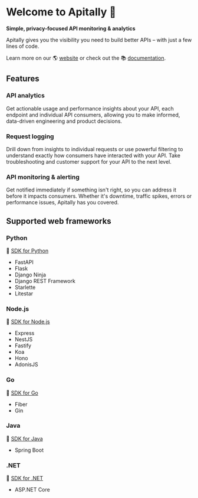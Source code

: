 # Welcome to Apitally 👋

**Simple, privacy-focused API monitoring & analytics**

Apitally gives you the visibility you need to build better APIs – with just a few lines of code.

Learn more on our 🌎 [website](https://apitally.io) or check out the 📚 [documentation](https://docs.apitally.io).

## Features

### API analytics

Get actionable usage and performance insights about your API, each endpoint and individual API consumers, allowing you to make informed, data-driven engineering and product decisions.

### Request logging

Drill down from insights to individual requests or use powerful filtering to understand exactly how consumers have interacted with your API. Take troubleshooting and customer support for your API to the next level.

### API monitoring & alerting

Get notified immediately if something isn't right, so you can address it before it impacts consumers. Whether it's downtime, traffic spikes, errors or performance issues, Apitally has you covered.

## Supported web frameworks

### Python

🔗 [SDK for Python](https://github.com/apitally/apitally-py)

- FastAPI
- Flask
- Django Ninja
- Django REST Framework
- Starlette
- Litestar

### Node.js

🔗 [SDK for Node.js](https://github.com/apitally/apitally-js)

- Express
- NestJS
- Fastify
- Koa
- Hono
- AdonisJS

### Go

🔗 [SDK for Go](https://github.com/apitally/apitally-go)

- Fiber
- Gin

### Java

🔗 [SDK for Java](https://github.com/apitally/apitally-java)

- Spring Boot

### .NET

🔗 [SDK for .NET](https://github.com/apitally/apitally-dotnet)

- ASP.NET Core
